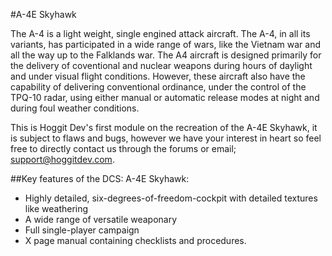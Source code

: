 #A-4E Skyhawk

The A-4 is a light weight, single engined attack aircraft. The A-4, in all its variants, has participated in a wide range of wars, like the Vietnam war and all the way up to the Falklands war.
The A4 aircraft is designed primarily for the delivery of coventional and nuclear weapons during hours of daylight and under visual flight conditions. However, these aircraft also have the capability of delivering conventional ordinance, under the control of the TPQ-10 radar, using either manual or automatic release modes at night and during foul weather conditions.

This is Hoggit Dev's first module on the recreation of the A-4E Skyhawk, it is subject to flaws and bugs, however we have your interest in heart so feel free to directly contact us through the forums or email; support@hoggitdev.com.

##Key features of the DCS: A-4E Skyhawk:

* Highly detailed, six-degrees-of-freedom-cockpit with detailed textures like weathering
* A wide range of versatile weaponary
* Full single-player campaign
* X page manual containing checklists and procedures.

